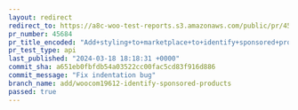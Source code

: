 ```yaml
---
layout: redirect
redirect_to: https://a8c-woo-test-reports.s3.amazonaws.com/public/pr/45684/api/index.html
pr_number: 45684
pr_title_encoded: "Add+styling+to+marketplace+to+identify+sponsored+products"
pr_test_type: api
last_published: "2024-03-18 18:18:31 +0000"
commit_sha: a651eb0fbfdb54a03522cc00fac5cd83f916d886
commit_message: "Fix indentation bug"
branch_name: add/woocom19612-identify-sponsored-products
passed: true
---
```

